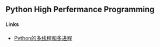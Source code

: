 ## Python High Perfermance Programming

#### Links

- [Python的多线程和多进程](https://python-ning.github.io/2015/11/09/python_theading_thread/)


